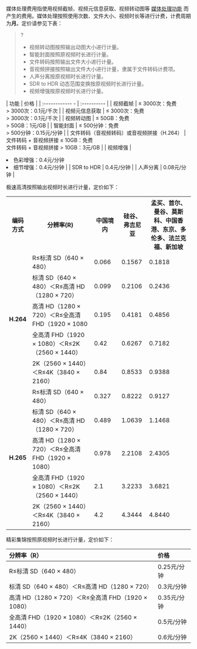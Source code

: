 媒体处理费用指使用视频截帧、视频元信息获取、视频转动图等 [媒体处理功能](https://cloud.tencent.com/document/product/460/47503) 而产生的费用。媒体处理按照使用次数、文件大小、视频时长等进行计费，计费周期为**月**。定价请参见下表：

>?
> - 视频转动图按照输出动图大小进行计量。
> - 智能封面按照原视频时长进行计量。
> - 文件转码按照输出文件大小进行计量。
> - 音视频拼接按照输出文件大小进行计量，隶属于文件转码计费项。
> - 人声分离按原视频时长进行计量。
> - SDR to HDR 动态范围变换按原视频时长进行计量。
> - 视频增强按原视频时长进行计量。

| 功能                   | 价格        |
| :------------     - | :---------- |
| 视频截帧            |    ≤ 3000次：免费<br>> 3000次：0.1元/千次  |
| 视频元信息获取   |    ≤ 3000次：免费<br>> 3000次：0.1元/千次  |
| 视频转动图         |     ≤ 50GB：免费<br>> 50GB：1元/GB      |
| 智能封面            |      ≤ 500分钟：免费<br>> 500分钟：0.15元/分钟  |
| 文件转码（音视频转码）或音视频拼接（H.264）             |   文件转码 + 音视频拼接 ≤ 10GB：免费<br>文件转码 + 音视频拼接 > 10GB：3元/GB    |
| 视频增强             |  <li> 色彩增强：0.4元/分钟<li> 细节增强：0.4元/分钟    |
| SDR to HDR          |   0.4元/分钟                                  |
| 人声分离             |    0.08元/分钟                                |


极速高清按照输出视频时长进行计量，定价如下：

<table >
<tr><th>编码方式</th><th width="35%">分辨率(R)</th><th width="15%">中国境内</th><th width="15%">硅谷、弗吉尼亚</th><th width="25%">孟买、首尔、曼谷、莫斯科、中国香港、东京、多伦多、法兰克福、新加坡</th></tr>
<tr><td rowspan=6><b>H.264</td></tr>
<tr><td>R≤标清 SD（640 × 480）</td><td>0.066</td><td>0.1567</td><td>0.1818</td></tr>
<tr><td> 标清 SD（640 × 480）＜R≤高清 HD（1280 × 720）</td><td>0.099</td><td>0.2106</td><td>0.2436</td></tr>
<tr><td>高清 HD（1280 × 720）＜R≤全高清 FHD（1920 × 1080</td><td>0.195</td><td>0.4181</td><td>0.4856</td></tr>
<tr><td>全高清 FHD（1920 × 1080）＜R≤2K（2560 × 1440）</td><td>0.42</td><td>0.6267</td><td>0.7182</td></tr>
<tr><td>2K（2560 × 1440）＜R≤4K（3840 × 2160）</td><td>0.84</td><td>0.8533</td><td>0.9388</td></tr>
<tr><td rowspan=6><b>H.265</td></tr>
<tr><td>R≤标清 SD（640 × 480） </td><td>0.327</td><td>0.8222</td><td>0.9127</td></tr>
<tr><td>标清 SD（640 × 480）＜R≤高清 HD（1280 × 720）</td><td>0.489</td><td>1.0639</td><td>1.1468</td></tr>
<tr><td>高清 HD（1280 × 720）＜R≤全高清 FHD（1920 × 1080）</td><td>0.978</td><td>2.2108</td><td>2.4305</td></tr>
<tr><td>全高清 FHD（1920 × 1080）＜R≤2K（2560 × 1440）</td><td>2.1</td><td>3.2233</td><td>3.6821</td></tr>
<tr><td>2K（2560 × 1440）＜R≤4K（3840 × 2160）</td><td>4.2</td><td>4.3444</td><td>4.8440</td></tr>
</table>


精彩集锦按照原视频时长进行计量，定价如下：

| 分辨率（R）                                                  | 价格        |
| :------------------------------------------------------ | :---------- |
| R≤标清 SD（640 × 480）                             | 0.25元/分钟 |
| 标清 SD（640 × 480）＜R≤高清 HD（1280 × 720）      | 0.3元/分钟  |
| 高清 HD（1280 × 720）＜R≤全高清 FHD（1920 × 1080） | 0.35元/分钟 |
| 全高清 FHD（1920 × 1080）＜R≤2K（2560 × 1440）     | 0.5元/分钟  |
| 2K（2560 × 1440）＜R≤4K（3840 × 2160）             | 0.6元/分钟  |



